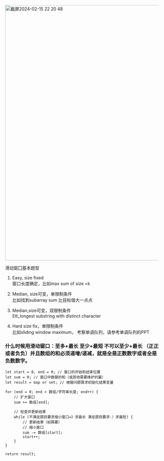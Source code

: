 <img width="835" alt="截屏2024-02-15 22 20 48" src="https://github.com/xkong-study/gucheng_algorithm/assets/100473178/82209964-c42b-4a59-b2bd-a51d57f86609">

滑动窗囗基本题型     
1. Easy, size fixed     
窗口长度确定，比如max sum of size =k     

2. Median, size可变，单限制条件    
比如找到subarray sum 比目标值大一点点    

3. Median,size可变，双限制条件    
Ett_longest substring with distinct character     

4. Hard size fix，单限制条件     
比如sliding window maximum， 考察单调队列，请参考单调队列的PPT

### 什么时候用滑动窗口：至多+最长 至少+最短 不可以至少+最长  （正正或者负负）并且数组的和必须递增/递减，就是全是正数数字或者全是负数数字。        

```code
let start = 0, end = 0; // 窗口的开始和结束位置
let sum = 0; // 窗口中数据的和（或其他需要维护的量）
let result = map or set; // 根据问题需求初始化结果变量

for (end = 0; end < 数组/字符串长度; end++) {
    // 扩大窗口
    sum += 数组[end];

    // 检查并更新结果
    while (不满足题目要求缩小窗口=》求最长 满足题目要求-〉求最短) {
        // 更新结果（如需要）
        // 缩小窗口
        sum -= 数组[start];
        start++;
    }
}

return result;
```

